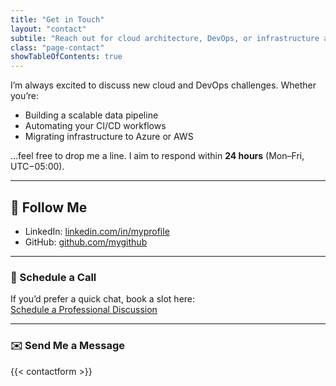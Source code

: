 ```yaml
---
title: "Get in Touch"
layout: "contact"
subtile: "Reach out for cloud architecture, DevOps, or infrastructure automation projects."
class: "page-contact"
showTableOfContents: true
---
```


I’m always excited to discuss new cloud and DevOps challenges. Whether you’re:

- Building a scalable data pipeline  
- Automating your CI/CD workflows  
- Migrating infrastructure to Azure or AWS  

…feel free to drop me a line. I aim to respond within **24 hours** (Mon–Fri, UTC−05:00).

---

## 🤝 Follow Me

- LinkedIn: [linkedin.com/in/myprofile](https://www.linkedin.com/in/david-mboli-idie-38b974209/)  
- GitHub: [github.com/mygithub](https://github.com/kingdave4)  

---

### 📅 Schedule a Call

If you’d prefer a quick chat, book a slot here:  
[Schedule a Professional Discussion](https://calendly.com/davidmboli1)  

---

### ✉️ Send Me a Message

{{< contactform >}}
